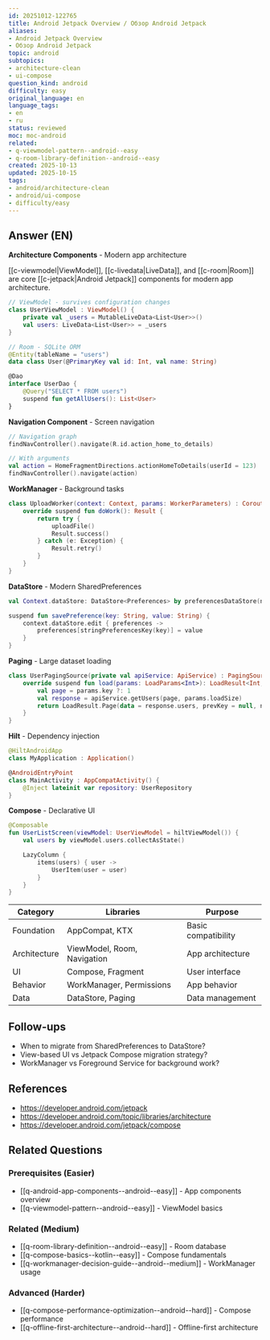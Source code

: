 ```yaml
---
id: 20251012-122765
title: Android Jetpack Overview / Обзор Android Jetpack
aliases:
- Android Jetpack Overview
- Обзор Android Jetpack
topic: android
subtopics:
- architecture-clean
- ui-compose
question_kind: android
difficulty: easy
original_language: en
language_tags:
- en
- ru
status: reviewed
moc: moc-android
related:
- q-viewmodel-pattern--android--easy
- q-room-library-definition--android--easy
created: 2025-10-13
updated: 2025-10-15
tags:
- android/architecture-clean
- android/ui-compose
- difficulty/easy
---
```


## Answer (EN)
**Architecture Components** - Modern app architecture

[[c-viewmodel|ViewModel]], [[c-livedata|LiveData]], and [[c-room|Room]] are core [[c-jetpack|Android Jetpack]] components for modern app architecture.

```kotlin
// ViewModel - survives configuration changes
class UserViewModel : ViewModel() {
    private val _users = MutableLiveData<List<User>>()
    val users: LiveData<List<User>> = _users
}

// Room - SQLite ORM
@Entity(tableName = "users")
data class User(@PrimaryKey val id: Int, val name: String)

@Dao
interface UserDao {
    @Query("SELECT * FROM users")
    suspend fun getAllUsers(): List<User>
}
```

**Navigation Component** - Screen navigation
```kotlin
// Navigation graph
findNavController().navigate(R.id.action_home_to_details)

// With arguments
val action = HomeFragmentDirections.actionHomeToDetails(userId = 123)
findNavController().navigate(action)
```

**WorkManager** - Background tasks
```kotlin
class UploadWorker(context: Context, params: WorkerParameters) : CoroutineWorker(context, params) {
    override suspend fun doWork(): Result {
        return try {
            uploadFile()
            Result.success()
        } catch (e: Exception) {
            Result.retry()
        }
    }
}
```

**DataStore** - Modern SharedPreferences
```kotlin
val Context.dataStore: DataStore<Preferences> by preferencesDataStore(name = "settings")

suspend fun savePreference(key: String, value: String) {
    context.dataStore.edit { preferences ->
        preferences[stringPreferencesKey(key)] = value
    }
}
```

**Paging** - Large dataset loading
```kotlin
class UserPagingSource(private val apiService: ApiService) : PagingSource<Int, User>() {
    override suspend fun load(params: LoadParams<Int>): LoadResult<Int, User> {
        val page = params.key ?: 1
        val response = apiService.getUsers(page, params.loadSize)
        return LoadResult.Page(data = response.users, prevKey = null, nextKey = page + 1)
    }
}
```

**Hilt** - Dependency injection
```kotlin
@HiltAndroidApp
class MyApplication : Application()

@AndroidEntryPoint
class MainActivity : AppCompatActivity() {
    @Inject lateinit var repository: UserRepository
}
```

**Compose** - Declarative UI
```kotlin
@Composable
fun UserListScreen(viewModel: UserViewModel = hiltViewModel()) {
    val users by viewModel.users.collectAsState()

    LazyColumn {
        items(users) { user ->
            UserItem(user = user)
        }
    }
}
```

| Category | Libraries | Purpose |
|----------|-----------|---------|
| Foundation | AppCompat, KTX | Basic compatibility |
| Architecture | ViewModel, Room, Navigation | App architecture |
| UI | Compose, Fragment | User interface |
| Behavior | WorkManager, Permissions | App behavior |
| Data | DataStore, Paging | Data management |

## Follow-ups

- When to migrate from SharedPreferences to DataStore?
- View-based UI vs Jetpack Compose migration strategy?
- WorkManager vs Foreground Service for background work?

## References

- https://developer.android.com/jetpack
- https://developer.android.com/topic/libraries/architecture
- https://developer.android.com/jetpack/compose

## Related Questions

### Prerequisites (Easier)
- [[q-android-app-components--android--easy]] - App components overview
- [[q-viewmodel-pattern--android--easy]] - ViewModel basics

### Related (Medium)
- [[q-room-library-definition--android--easy]] - Room database
- [[q-compose-basics--kotlin--easy]] - Compose fundamentals
- [[q-workmanager-decision-guide--android--medium]] - WorkManager usage

### Advanced (Harder)
- [[q-compose-performance-optimization--android--hard]] - Compose performance
- [[q-offline-first-architecture--android--hard]] - Offline-first architecture